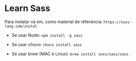# Learn Sass

Para instalar vá em, como material de réferencia:
`https://sass-lang.com/instal`

- Se usar Node:
`npm install -g sass`

- Se usar choco:
`choco install sass`

- Se usar brew (MAC e Linux):
`brew install sass/sass/sass`

